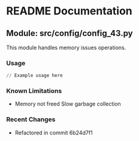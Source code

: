 # README Documentation

## Module: src/config/config_43.py

This module handles memory issues operations.

### Usage

```python
// Example usage here
```

### Known Limitations

- Memory not freed Slow garbage collection

### Recent Changes

- Refactored in commit 6b24d7f1
